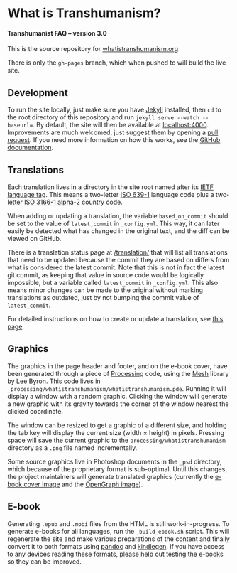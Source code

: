 What is Transhumanism?
======================
#### Transhumanist FAQ – version 3.0

This is the source repository for [whatistranshumanism.org](http://whatistranshumanism.org/)

There is only the `gh-pages` branch, which when pushed to will build the live site.


Development
-----------
To run the site locally, just make sure you have [Jekyll](http://jekyllrb.com/) installed, then `cd` to the root directory of this repository and run `jekyll serve --watch --baseurl=`. By default, the site will then be available at [localhost:4000](http://localhost:4000). Improvements are much welcomed, just suggest them by opening a [pull request](https://github.com/alimony/whatistranshumanism.org/pulls). If you need more information on how this works, see the [GitHub documentation](https://help.github.com/articles/using-pull-requests).

Translations
------------
Each translation lives in a directory in the site root named after its [IETF language tag](https://en.wikipedia.org/wiki/IETF_language_tag). This means a two-letter [ISO 639-1](https://en.wikipedia.org/wiki/List_of_ISO_639-1_codes) language code plus a two-letter <a href="https://en.wikipedia.org/wiki/ISO_3166-1_alpha-2">ISO 3166-1 alpha-2</a> country code.

When adding or updating a translation, the variable `based_on_commit` should be set to the value of `latest_commit` in `_config.yml`. This way, it can later easily be detected what has changed in the original text, and the diff can be viewed on GitHub.

There is a translation status page at [/translation/](http://whatistranshumanism.org/translation/) that will list all translations that need to be updated because the commit they are based on differs from what is considered the latest commit. Note that this is not in fact the latest git commit, as keeping that value in source code would be logically impossible, but a variable called `latest_commit` in `_config.yml`. This also means minor changes can be made to the original without marking translations as outdated, just by not bumping the commit value of `latest_commit`.

For detailed instructions on how to create or update a translation, see <a href="http://alimony.github.io/whatistranshumanism.org/translation/">this page</a>.

Graphics
--------
The graphics in the page header and footer, and on the e-book cover, have been generated through a piece of [Processing](http://processing.org/) code, using the [Mesh](http://leebyron.com/else/mesh/) library by Lee Byron. This code lives in `_processing/whatistranshumanism/whatistranshumanism.pde`. Running it will display a window with a random graphic. Clicking the window will generate a new graphic with its gravity towards the corner of the window nearest the clicked coordinate.

The window can be resized to get a graphic of a different size, and holding the tab key will display the current size (width × height) in pixels. Pressing space will save the current graphic to the `processing/whatistranshumanism` directory as a `.png` file named incrementally.

Some source graphics live in Photoshop documents in the `_psd` directory, which because of the proprietary format is sub-optimal. Until this changes, the project maintainers will generate translated graphics (currently the [e-book cover image](img/_cover-en-US.png) and the [OpenGraph image](img/what-is-transhumanism-en-US-200px.png)).

E-book
-----
Generating `.epub` and `.mobi` files from the HTML is still work-in-progress. To generate e-books for all languages, run the `_build_ebook.sh` script. This will regenerate the site and make various preparations of the content and finally convert it to both formats using [pandoc](http://johnmacfarlane.net/pandoc/) and [kindlegen](http://www.amazon.com/gp/feature.html?docId=1000765211). If you have access to any devices reading these formats, please help out testing the e-books so they can be improved.
